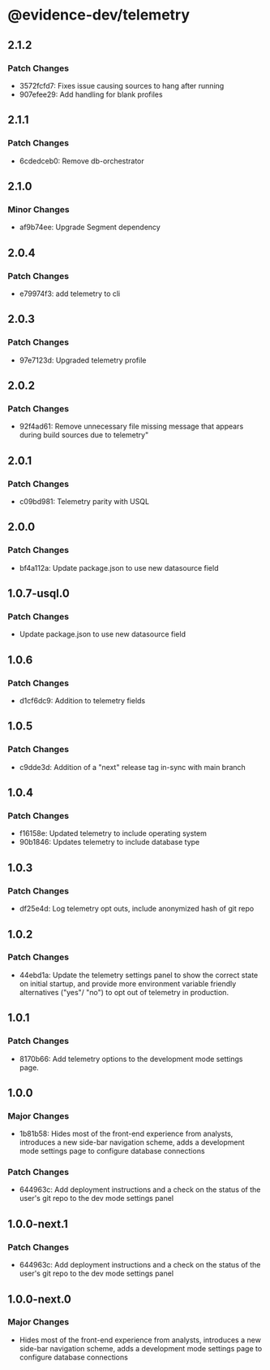 # @evidence-dev/telemetry

## 2.1.2

### Patch Changes

- 3572fcfd7: Fixes issue causing sources to hang after running
- 907efee29: Add handling for blank profiles

## 2.1.1

### Patch Changes

- 6cdedceb0: Remove db-orchestrator

## 2.1.0

### Minor Changes

- af9b74ee: Upgrade Segment dependency

## 2.0.4

### Patch Changes

- e79974f3: add telemetry to cli

## 2.0.3

### Patch Changes

- 97e7123d: Upgraded telemetry profile

## 2.0.2

### Patch Changes

- 92f4ad61: Remove unnecessary file missing message that appears during build sources due to telemetry"

## 2.0.1

### Patch Changes

- c09bd981: Telemetry parity with USQL

## 2.0.0

### Patch Changes

- bf4a112a: Update package.json to use new datasource field

## 1.0.7-usql.0

### Patch Changes

- Update package.json to use new datasource field

## 1.0.6

### Patch Changes

- d1cf6dc9: Addition to telemetry fields

## 1.0.5

### Patch Changes

- c9dde3d: Addition of a "next" release tag in-sync with main branch

## 1.0.4

### Patch Changes

- f16158e: Updated telemetry to include operating system
- 90b1846: Updates telemetry to include database type

## 1.0.3

### Patch Changes

- df25e4d: Log telemetry opt outs, include anonymized hash of git repo

## 1.0.2

### Patch Changes

- 44ebd1a: Update the telemetry settings panel to show the correct state on initial startup, and provide more environment variable friendly alternatives ("yes"/ "no") to opt out of telemetry in production.

## 1.0.1

### Patch Changes

- 8170b66: Add telemetry options to the development mode settings page.

## 1.0.0

### Major Changes

- 1b81b58: Hides most of the front-end experience from analysts, introduces a new side-bar navigation scheme, adds a development mode settings page to configure database connections

### Patch Changes

- 644963c: Add deployment instructions and a check on the status of the user's git repo to the dev mode settings panel

## 1.0.0-next.1

### Patch Changes

- 644963c: Add deployment instructions and a check on the status of the user's git repo to the dev mode settings panel

## 1.0.0-next.0

### Major Changes

- Hides most of the front-end experience from analysts, introduces a new side-bar navigation scheme, adds a development mode settings page to configure database connections
